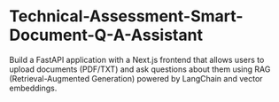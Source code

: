 # Technical-Assessment-Smart-Document-Q-A-Assistant
Build a FastAPI application with a Next.js frontend that allows users to upload documents (PDF/TXT) and ask questions about them using RAG (Retrieval-Augmented Generation) powered by LangChain and vector embeddings.
